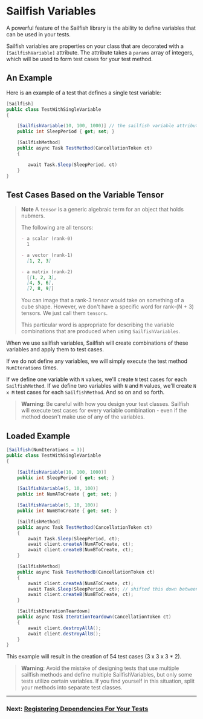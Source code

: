 # Sailfish Variables

A powerful feature of the Sailfish library is the ability to define variables that can be used in your tests.

Sailfish variables are properties on your class that are decorated with a `[SailfishVariable]` attribute. The attribute takes a `params` array of integers, which will be used to form test cases for your test method.

## An Example

Here is an example of a test that defines a single test variable:

```csharp
[Sailfish]
public class TestWithSingleVariable
{

    [SailfishVariable(10, 100, 1000)] // the sailfish variable attribute with 3 values. This will result in 3 test cases for each test method
    public int SleepPeriod { get; set; }

    [SailfishMethod]
    public async Task TestMethod(CancellationToken ct)
    {

        await Task.Sleep(SleepPeriod, ct)
    }
}
```

## Test Cases Based on the Variable Tensor

> **Note**
> A `tensor` is a generic algebraic term for an object that holds nubmers.
>
> The following are all tensors:
>
> ```markdown
> - a scalar (rank-0)
>   1
>
> - a vector (rank-1)
>   [1, 2, 3]
>
> - a matrix (rank-2)
>   [[1, 2, 3],
>   [4, 5, 6],
>   [7, 8, 9]]
> ```
>
> You can image that a rank-3 tensor would take on something of a cube shape. However, we don't have a specific word for rank-(N + 3) tensors. We just call them `tensors`.
>
> This particular word is appropriate for describing the variable combinations that are produced when using `SailfishVariables`.

When we use sailfish variables, Sailfish will create combinations of these variables and apply them to test cases.

If we do not define any variables, we will simply execute the test method `NumIterations` times.

If we define one variable with `N` values, we'll create `N` test cases for each `SailfishMethod`. If we define two variables with `N` and `M` values, we'll create `N x M` test cases for each `SailfishMethod`. And so on and so forth.

> **Warning**: Be careful with how you design your test classes. Sailfish will execute test cases for every variable combination - even if the method doesn't make use of any of the variables.

## Loaded Example

```csharp
[Sailfish(NumIterations = 3)]
public class TestWithSingleVariable
{

    [SailfishVariable(10, 100, 1000)]
    public int SleepPeriod { get; set; }

    [SailfishVariable(5, 10, 100)]
    public int NumAToCreate { get; set; }

    [SailfishVariable(5, 10, 100)]
    public int NumBToCreate { get; set; }

    [SailfishMethod]
    public async Task TestMethod(CancellationToken ct)
    {
        await Task.Sleep(SleepPeriod, ct);
        await client.createA(NumAToCreate, ct);
        await client.createB(NumBToCreate, ct);
    }

    [SailfishMethod]
    public async Task TestMethodB(CancellationToken ct)
    {
        await client.createA(NumAToCreate, ct);
        await Task.Sleep(SleepPeriod, ct); // shifted this down between the other methods
        await client.createB(NumBToCreate, ct);
    }

    [SailfishIterationTeardown]
    public async Task IterationTeardown(CancellationToken ct)
    {
        await client.destroyAllA();
        await client.destroyAllB();
    }
}
```

This example will result in the creation of 54 test cases (3 x 3 x 3 \* 2).

> **Warning**:  Avoid the mistake of designing tests that use multiple sailfish methods and define multiple SailfishVariables, but only some tests utilize certain variables. If you find yourself in this situation, split your methods into separate test classes.

---
### Next: [Registering Dependencies For Your Tests](../4/registering-dependencies-for-your-tests.md)
